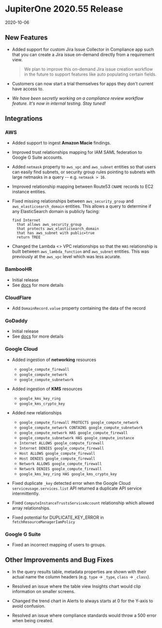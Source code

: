 # JupiterOne 2020.55 Release

2020-10-06

## New Features

- Added support for custom Jira Issue Collector in Compliance app such that you can create a Jira
  issue on-demand directly from a requirement view. 

  > We plan to improve this on-demand Jira issue creation workflow in the future to support features
  > like auto populating certain fields.

- Customers can now start a trial themselves for apps they don't current have access to.

- _We have been secretly working on a compliance review workflow feature. It's now in internal testing. Stay tuned!_

## Integrations

### AWS

* Added support to ingest **Amazon Macie** findings.

* Improved trust relationships mapping for IAM SAML federation to Google G Suite accounts.

* Added `netmask` property to `aws_vpc` and `aws_subnet` entities so that users can easily find subnets, 
  or security group rules pointing to subnets with large netmasks in a query -- e.g. `netmask > 16`.

* Improved relationship mapping between Route53 `CNAME` records to EC2 instance entities.

* Fixed missing relationships between `aws_security_group` and `aws_elasticsearch_domain` entities.
  This allows a query to determine if any ElasticSearch domain is publicly facing:

  ```j1ql
  find Internet 
    that allows aws_security_group 
    that protects aws_elasticsearch_domain 
    that has aws_subnet with public=true
    return TREE
  ```

* Changed the Lambda <> VPC relationships so that the `HAS` relationship is built between 
  `aws_lambda_function` and `aws_subnet` entities. This was previously at the `aws_vpc` level 
  which was less acurate. 

### BambooHR

* Initial release 
* See [docs](../docs/integrations/bamboohr/index.md) for more details

### CloudFlare

- Add `DomainRecord.value` property containing the data of the record

### GoDaddy

* Initial release 
* See [docs](../docs/integrations/godaddy/index.md) for more details

### Google Cloud

* Added ingestion of **networking** resources
  - `google_compute_firewall`
  - `google_compute_network`
  - `google_compute_subnetwork`

* Added ingestion of **KMS** resources
  - `google_kms_key_ring`
  - `google_kms_crypto_key`

* Added new relationships
  - `google_compute_firewall PROTECTS google_compute_network`
  - `google_compute_network CONTAINS google_compute_subnetwork`
  - `google_compute_network HAS google_compute_firewall`
  - `google_compute_subnetwork HAS google_compute_instance`
  - `Internet ALLOWS google_compute_firewall`
  - `Internet DENIES google_compute_firewall`
  - `Host ALLOWS google_compute_firewall`
  - `Host DENIES google_compute_firewall`
  - `Network ALLOWS google_compute_firewall`
  - `Network DENIES google_compute_firewall`
  - `google_kms_key_ring HAS google_kms_crypto_key`

* Fixed duplicate `_key` detected error when the Google Cloud
  `serviceusage.services.list` API returned a duplicate API service
  intermittently.

* Fixed `ComputeInstanceTrustsServiceAccount` relationship which allowed array
  relationships.

* Fixed potential for DUPLICATE_KEY_ERROR in `fetchResourceManagerIamPolicy`

### Google G Suite

- Fixed an incorrect mapping of users to groups.

## Other Improvements and Bug Fixes

- In the query results table, metadata properties are shown with their actual name the column 
  headers (e.g. `type` -> `_type`, `class` -> `_class`).

- Resolved an issue where the table view Insights chart would clip information on smaller screens.

- Changed the trend chart in Alerts to always starts at 0 for the Y-axis to avoid confusion.

- Resolved an issue where compliance standards would throw a 500 error when being created.
